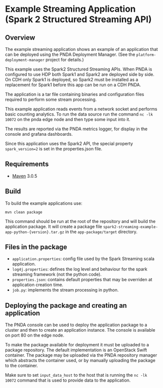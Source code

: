 # Example Streaming Application (Spark 2 Structured Streaming API)

## Overview

The example streaming application shows an example of an application that can be deployed using the PNDA Deployment Manager. (See the `platform-deployment-manager` project for details.)

This example uses the Spark2 Structured Streaming APIs. When PNDA is configured to use HDP both Spark1 and Spark2 are deployed side by side. On CDH only Spark1 is deployed, so Spark2 must be installed as a replacement for Spark1 before this app can be run on a CDH PNDA.

The application is a tar file containing binaries and configuration files required to perform some stream processing.

This example application reads events from a network socket and performs basic counting analytics. To run the data source run the command `nc -lk 10072` on the pnda edge node and then type some input into it.

The results are reported via the PNDA metrics logger, for display in the console and grafana dashboards.

Since this application uses the Spark2 API, the special property `spark_version=2` is set in the properties.json file.

## Requirements

* [Maven](https://maven.apache.org/docs/3.0.5/release-notes.html) 3.0.5

## Build

To build the example applications use:

````
mvn clean package
````

This command should be run at the root of the repository and will build the application package. It will create a package file `spark2-streaming-example-app-python-{version}.tar.gz` in the `app-package/target` directory.

## Files in the package

- `application.properties`: config file used by the Spark Streaming scala application.
- `log4j.properties`: defines the log level and behaviour for the spark streaming framework (not the python code).
- `properties.json`: contains default properties that may be overriden at application creation time.
- `job.py`: implements the stream processing in python.

## Deploying the package and creating an application

The PNDA console can be used to deploy the application package to a cluster and then to create an application instance. The console is available on port 80 on the edge node.

To make the package available for deployment it must be uploaded to a package repository. The default implementation is an OpenStack Swift container. The package may be uploaded via the PNDA repository manager which abstracts the container used, or by manually uploading the package to the container.

Make sure to set `input_data_host` to the host that is running the `nc -lk 10072` command that is used to provide data to the application.




